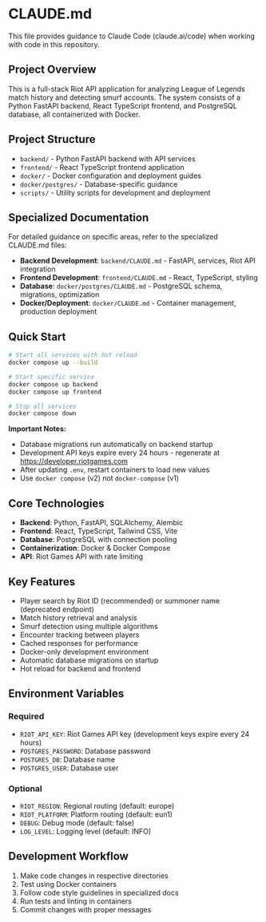 # CLAUDE.md

This file provides guidance to Claude Code (claude.ai/code) when working with code in this repository.

## Project Overview

This is a full-stack Riot API application for analyzing League of Legends match history and detecting smurf accounts. The system consists of a Python FastAPI backend, React TypeScript frontend, and PostgreSQL database, all containerized with Docker.

## Project Structure

- `backend/` - Python FastAPI backend with API services
- `frontend/` - React TypeScript frontend application
- `docker/` - Docker configuration and deployment guides
- `docker/postgres/` - Database-specific guidance
- `scripts/` - Utility scripts for development and deployment

## Specialized Documentation

For detailed guidance on specific areas, refer to the specialized CLAUDE.md files:

- **Backend Development**: `backend/CLAUDE.md` - FastAPI, services, Riot API integration
- **Frontend Development**: `frontend/CLAUDE.md` - React, TypeScript, styling
- **Database**: `docker/postgres/CLAUDE.md` - PostgreSQL schema, migrations, optimization
- **Docker/Deployment**: `docker/CLAUDE.md` - Container management, production deployment

## Quick Start

```bash
# Start all services with hot reload
docker compose up --build

# Start specific service
docker compose up backend
docker compose up frontend

# Stop all services
docker compose down
```

**Important Notes:**
- Database migrations run automatically on backend startup
- Development API keys expire every 24 hours - regenerate at https://developer.riotgames.com
- After updating `.env`, restart containers to load new values
- Use `docker compose` (v2) not `docker-compose` (v1)

## Core Technologies

- **Backend**: Python, FastAPI, SQLAlchemy, Alembic
- **Frontend**: React, TypeScript, Tailwind CSS, Vite
- **Database**: PostgreSQL with connection pooling
- **Containerization**: Docker & Docker Compose
- **API**: Riot Games API with rate limiting

## Key Features

- Player search by Riot ID (recommended) or summoner name (deprecated endpoint)
- Match history retrieval and analysis
- Smurf detection using multiple algorithms
- Encounter tracking between players
- Cached responses for performance
- Docker-only development environment
- Automatic database migrations on startup
- Hot reload for backend and frontend

## Environment Variables

### Required
- `RIOT_API_KEY`: Riot Games API key (development keys expire every 24 hours)
- `POSTGRES_PASSWORD`: Database password
- `POSTGRES_DB`: Database name
- `POSTGRES_USER`: Database user

### Optional
- `RIOT_REGION`: Regional routing (default: europe)
- `RIOT_PLATFORM`: Platform routing (default: eun1)
- `DEBUG`: Debug mode (default: false)
- `LOG_LEVEL`: Logging level (default: INFO)

## Development Workflow

1. Make code changes in respective directories
2. Test using Docker containers
3. Follow code style guidelines in specialized docs
4. Run tests and linting in containers
5. Commit changes with proper messages
